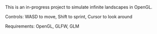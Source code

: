 This is an in-progress project to simulate infinite landscapes in OpenGL.

Controls:
WASD to move, Shift to sprint, Cursor to look around

Requirements:
OpenGL,
GLFW,
GLM
